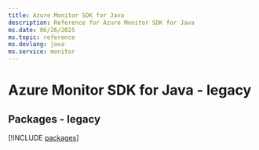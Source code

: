 ```yaml
---
title: Azure Monitor SDK for Java
description: Reference for Azure Monitor SDK for Java
ms.date: 06/26/2025
ms.topic: reference
ms.devlang: java
ms.service: monitor
---
```

# Azure Monitor SDK for Java - legacy
## Packages - legacy
[!INCLUDE [packages](monitor-index.md)]